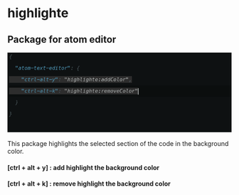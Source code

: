 # highlighte

## Package for atom editor

<p align="center">
	<img src="https://raw.githubusercontent.com/silverreve23/hightlighte/master/img/screen.png">
</p>

This package highlights the selected section of the code in the background color.

#### [ctrl + alt + y] : add highlight the background color
#### [ctrl + alt + k] : remove highlight the background color
